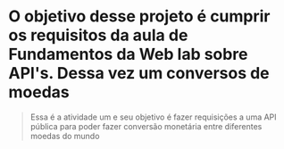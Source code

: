 # O objetivo desse projeto é cumprir os requisitos da aula de Fundamentos da Web lab sobre API's. Dessa vez um conversos de moedas
> Essa é a atividade um e seu objetivo é fazer requisições a uma API pública para poder fazer conversão monetária entre diferentes moedas do mundo
